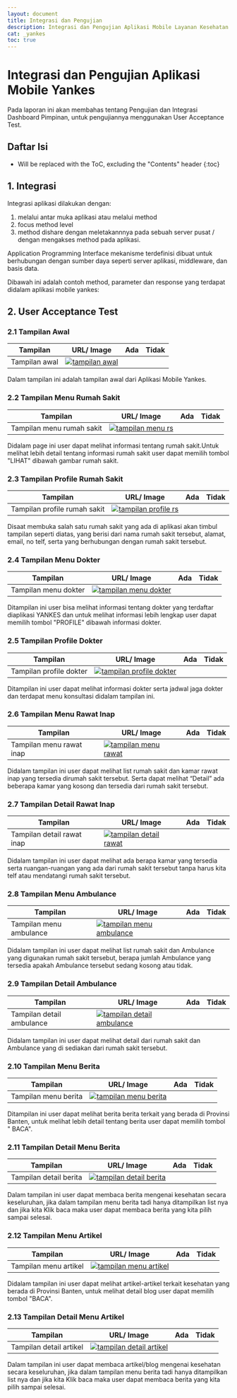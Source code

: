 ```yaml
---
layout: document
title: Integrasi dan Pengujian
description: Integrasi dan Pengujian Aplikasi Mobile Layanan Kesehatan
cat: _yankes
toc: true
---
```


# Integrasi dan Pengujian Aplikasi Mobile Yankes

Pada laporan ini akan membahas tentang Pengujian dan Integrasi Dashboard Pimpinan, untuk pengujiannya menggunakan User Acceptance Test.

## Daftar Isi
* Will be replaced with the ToC, excluding the "Contents" header
{:toc}

## 1. Integrasi

Integrasi aplikasi dilakukan dengan:

1. melalui antar muka aplikasi atau melalui method
2. focus method level
3. method dishare dengan meletakannnya pada sebuah server pusat / dengan mengakses method pada aplikasi.

Application Programming Interface mekanisme terdefinisi dibuat untuk berhubungan dengan sumber daya seperti server aplikasi, middleware, dan basis data.

Dibawah ini adalah contoh method, parameter dan response yang terdapat didalam aplikasi mobile yankes:

## 2.  User Acceptance Test

### 2.1 Tampilan Awal

| Tampilan           | URL/ Image                               | Ada  | Tidak |
| ------------------ | ---------------------------------------- | ---- | ----- |
| Tampilan awal      | [![tampilan awal](../images/yankes/integrasi-dan-pengujian/android-dashboard-yankes.png)](http://ehibahbansos.bantenprov.go.id/) |      |       |

Dalam tampilan ini adalah tampilan awal dari Aplikasi Mobile Yankes.

### 2.2 Tampilan Menu Rumah Sakit

| Tampilan                       | URL/ Image                               | Ada  | Tidak |
| ------------------------------ | ---------------------------------------- | ---- | ----- |
| Tampilan menu rumah sakit      | [![tampilan menu rs](../images/yankes/integrasi-dan-pengujian/android-menu-rs.png)](http://ehibahbansos.bantenprov.go.id/) |      |       |

Didalam page ini user dapat melihat informasi tentang rumah sakit.Untuk melihat lebih detail tentang informasi rumah sakit user dapat memilih tombol "LIHAT" dibawah gambar rumah sakit.

### 2.3 Tampilan Profile Rumah Sakit

| Tampilan                       | URL/ Image                               | Ada  | Tidak |
| ------------------------------ | ---------------------------------------- | ---- | ----- |
| Tampilan profile rumah sakit   | [![tampilan profile rs](../images/yankes/integrasi-dan-pengujian/android-detail-rs.png)](http://ehibahbansos.bantenprov.go.id/) |      |       |

Disaat membuka salah satu rumah sakit yang ada di aplikasi akan timbul tampilan seperti diatas, yang berisi dari nama rumah sakit tersebut, alamat, email, no telf, serta yang berhubungan dengan rumah sakit tersebut.

### 2.4 Tampilan Menu Dokter

| Tampilan                       | URL/ Image                               | Ada  | Tidak |
| ------------------------------ | ---------------------------------------- | ---- | ----- |
| Tampilan menu dokter           | [![tampilan menu dokter](../images/yankes/integrasi-dan-pengujian/android-menu-dokter.png)](http://ehibahbansos.bantenprov.go.id/) |      |       |

Ditampilan ini user bisa melihat informasi tentang dokter yang terdaftar diaplikasi YANKES dan untuk melihat informasi lebih lengkap user dapat memilih tombol "PROFILE" dibawah informasi dokter.

### 2.5 Tampilan Profile Dokter

| Tampilan                       | URL/ Image                               | Ada  | Tidak |
| ------------------------------ | ---------------------------------------- | ---- | ----- |
| Tampilan profile dokter        | [![tampilan profile dokter](../images/yankes/integrasi-dan-pengujian/android-detail-dokter.png)](http://ehibahbansos.bantenprov.go.id/) |      |       |

Ditampilan ini user dapat melihat informasi dokter serta jadwal jaga dokter dan terdapat menu konsultasi didalam tampilan ini.

### 2.6 Tampilan Menu Rawat Inap

| Tampilan                       | URL/ Image                               | Ada  | Tidak |
| ------------------------------ | ---------------------------------------- | ---- | ----- |
| Tampilan menu rawat inap       | [![tampilan menu rawat](../images/yankes/integrasi-dan-pengujian/android-menu-rawat-inap.png)](http://ehibahbansos.bantenprov.go.id/) |      |       |

Didalam tampilan ini user dapat melihat list rumah sakit dan kamar rawat inap yang tersedia dirumah sakit tersebut. Serta dapat melihat “Detail” ada beberapa kamar yang kosong dan tersedia dari rumah sakit tersebut.

### 2.7 Tampilan Detail Rawat Inap

| Tampilan                       | URL/ Image                               | Ada  | Tidak |
| ------------------------------ | ---------------------------------------- | ---- | ----- |
| Tampilan detail rawat inap     | [![tampilan detail rawat](../images/yankes/integrasi-dan-pengujian/android-detail-rawat-inap.png)](http://ehibahbansos.bantenprov.go.id/) |      |       |

Didalam tampilan ini user dapat melihat ada berapa kamar yang tersedia serta ruangan-ruangan yang ada dari rumah sakit tersebut tanpa harus kita telf atau mendatangi rumah sakit tersebut.

### 2.8 Tampilan Menu Ambulance


| Tampilan                       | URL/ Image                               | Ada  | Tidak |
| ------------------------------ | ---------------------------------------- | ---- | ----- |
| Tampilan menu ambulance        | [![tampilan menu ambulance](../images/yankes/integrasi-dan-pengujian/android-menu-ambulance.png)](http://ehibahbansos.bantenprov.go.id/) |      |       |

Didalam tampilan ini user dapat melihat list rumah sakit dan Ambulance yang digunakan rumah sakit tersebut, berapa jumlah Ambulance yang tersedia apakah Ambulance tersebut sedang kosong atau tidak.

### 2.9 Tampilan Detail Ambulance

| Tampilan                       | URL/ Image                               | Ada  | Tidak |
| ------------------------------ | ---------------------------------------- | ---- | ----- |
| Tampilan detail ambulance      | [![tampilan detail ambulance](../images/yankes/integrasi-dan-pengujian/android-detail-rawat-inap.png)](http://ehibahbansos.bantenprov.go.id/) |      |       |

Didalam tampilan ini user dapat melihat detail dari rumah sakit dan Ambulance yang di sediakan dari rumah sakit tersebut.

### 2.10 Tampilan Menu Berita

| Tampilan                       | URL/ Image                               | Ada  | Tidak |
| ------------------------------ | ---------------------------------------- | ---- | ----- |
| Tampilan menu berita           | [![tampilan menu berita](../images/yankes/integrasi-dan-pengujian/android-menu-berita.png)](http://ehibahbansos.bantenprov.go.id/) |      |       |

Ditampilan ini user dapat melihat berita berita terkait yang berada di Provinsi Banten, untuk melihat lebih detail tentang berita user dapat memilih tombol " BACA".

### 2.11 Tampilan Detail Menu Berita

| Tampilan                       | URL/ Image                               | Ada  | Tidak |
| ------------------------------ | ---------------------------------------- | ---- | ----- |
| Tampilan detail berita         | [![tampilan detail berita](../images/yankes/integrasi-dan-pengujian/android-detail-berita.png)](http://ehibahbansos.bantenprov.go.id/) |      |       |

Dalam tampilan ini user dapat membaca berita mengenai kesehatan secara keseluruhan, jika dalam tampilan menu berita tadi hanya ditampilkan list nya dan jika kita Klik baca maka user dapat membaca berita yang kita pilih sampai selesai.

### 2.12 Tampilan Menu Artikel

| Tampilan                       | URL/ Image                               | Ada  | Tidak |
| ------------------------------ | ---------------------------------------- | ---- | ----- |
| Tampilan menu artikel          | [![tampilan menu artikel](../images/yankes/integrasi-dan-pengujian/android-menu-artikel.png)](http://ehibahbansos.bantenprov.go.id/) |      |       |

Didalam tampilan ini user dapat melihat artikel-artikel terkait kesehatan yang berada di Provinsi Banten, untuk melihat detail blog user dapat memilih tombol "BACA".

### 2.13 Tampilan Detail Menu Artikel

| Tampilan                       | URL/ Image                               | Ada  | Tidak |
| ------------------------------ | ---------------------------------------- | ---- | ----- |
| Tampilan detail artikel         | [![tampilan detail artikel](../images/yankes/integrasi-dan-pengujian/android-detail-artikel.png)](http://ehibahbansos.bantenprov.go.id/) |      |       |

Dalam tampilan ini user dapat membaca artikel/blog mengenai kesehatan secara keseluruhan, jika dalam tampilan menu berita tadi hanya ditampilkan list nya dan jika kita Klik baca maka user dapat membaca berita yang kita pilih sampai selesai.

